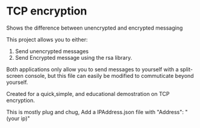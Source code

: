 # TCP encryption
 Shows the difference between unencrypted and encrypted messaging

 This project allows you to either:
 1. Send unencrypted messages
 2. Send Encrypted message using the rsa library.

 Both applications only allow you to send messages to yourself with a split-screen console, but this file can easily be modified to commuticate beyond yourself.

 Created for a quick,simple, and educational demostration on TCP encryption.

 This is mostly plug and chug, Add a IPAddress.json file with "Address": "(your ip)"
